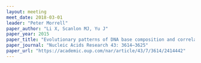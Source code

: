 ```yaml
---
layout: meeting
meet_date: 2018-03-01
leader: "Peter Morrell"
paper_author: "Li X, Scanlon MJ, Yu J"
paper_year: 2015
paper_title: "Evolutionary patterns of DNA base composition and correlation to polymorphisms in DNA repair systems"
paper_journal: "Nucleic Acids Research 43: 3614–3625"
paper_url: "https://academic.oup.com/nar/article/43/7/3614/2414442"
---
```

